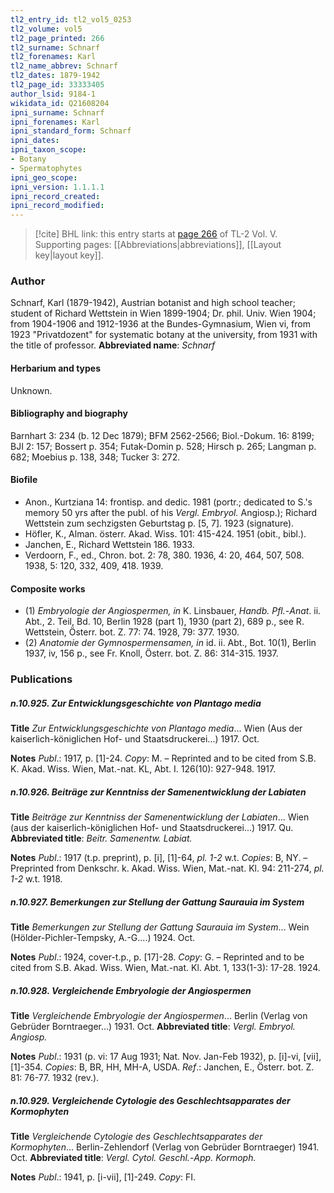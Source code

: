 ```yaml
---
tl2_entry_id: tl2_vol5_0253
tl2_volume: vol5
tl2_page_printed: 266
tl2_surname: Schnarf
tl2_forenames: Karl
tl2_name_abbrev: Schnarf
tl2_dates: 1879-1942
tl2_page_id: 33333405
author_lsid: 9184-1
wikidata_id: Q21608204
ipni_surname: Schnarf
ipni_forenames: Karl
ipni_standard_form: Schnarf
ipni_dates: 
ipni_taxon_scope: 
- Botany
- Spermatophytes
ipni_geo_scope: 
ipni_version: 1.1.1.1
ipni_record_created: 
ipni_record_modified:
---
```



> [!cite] BHL link: this entry starts at [page 266](https://www.biodiversitylibrary.org/page/33333405) of TL-2 Vol. V.
> Supporting pages: [[Abbreviations|abbreviations]], [[Layout key|layout key]].

### Author

Schnarf, Karl (1879-1942), Austrian botanist and high school teacher; student of Richard Wettstein in Wien 1899-1904; Dr. phil. Univ. Wien 1904; from 1904-1906 and 1912-1936 at the Bundes-Gymnasium, Wien vi, from 1923 "Privatdozent" for systematic botany at the university, from 1931 with the title of professor. 
**Abbreviated name**: *Schnarf*

#### Herbarium and types

Unknown.

#### Bibliography and biography

Barnhart 3: 234 (b. 12 Dec 1879); BFM 2562-2566; Biol.-Dokum. 16: 8199; BJI 2: 157; Bossert p. 354; Futak-Domin p. 528; Hirsch p. 265; Langman p. 682; Moebius p. 138, 348; Tucker 3: 272.

#### Biofile

- Anon., Kurtziana 14: frontisp. and dedic. 1981 (portr.; dedicated to S.'s memory 50 yrs after the publ. of his *Vergl. Embryol.* Angiosp.); Richard Wettstein zum sechzigsten Geburtstag p. \[5, 7\]. 1923 (signature).
- Höfler, K., Alman. österr. Akad. Wiss. 101: 415-424. 1951 (obit., bibl.).
- Janchen, E., Richard Wettstein 186. 1933.
- Verdoorn, F., ed., Chron. bot. 2: 78, 380. 1936, 4: 20, 464, 507, 508. 1938, 5: 120, 332, 409, 418. 1939.

#### Composite works

- (1) *Embryologie der Angiospermen, in* K. Linsbauer, *Handb. Pfl.*-*Anat*. ii. Abt., 2. Teil, Bd. 10, Berlin 1928 (part 1), 1930 (part 2), 689 p., see R. Wettstein, Österr. bot. Z. 77: 74. 1928, 79: 377. 1930.
- (2) *Anatomie der Gymnospermensamen, in* id. ii. Abt., Bot. 10(1), Berlin 1937, iv, 156 p., see Fr. Knoll, Österr. bot. Z. 86: 314-315. 1937.

### Publications

##### n.10.925. Zur Entwicklungsgeschichte von Plantago media

**Title**
*Zur Entwicklungsgeschichte von Plantago media*... Wien (Aus der kaiserlich-königlichen Hof- und Staatsdruckerei...) 1917. Oct.

**Notes**
*Publ*.: 1917, p. \[1\]-24. *Copy*: M. – Reprinted and to be cited from S.B. K. Akad. Wiss. Wien, Mat.-nat. KL, Abt. I. 126(10): 927-948. 1917.

##### n.10.926. Beiträge zur Kenntniss der Samenentwicklung der Labiaten

**Title**
*Beiträge zur Kenntniss der Samenentwicklung der Labiaten*... Wien (aus der kaiserlich-königlichen Hof- und Staatsdruckerei...) 1917. Qu.
**Abbreviated title**: *Beitr. Samenentw. Labiat.*

**Notes**
*Publ*.: 1917 (t.p. preprint), p. \[i\], \[1\]-64, *pl. 1-2* w.t. *Copies*: B, NY. – Preprinted from Denkschr. k. Akad. Wiss. Wien, Mat.-nat. Kl. 94: 211-274, *pl. 1-2* w.t. 1918.

##### n.10.927. Bemerkungen zur Stellung der Gattung Saurauia im System

**Title**
*Bemerkungen zur Stellung der Gattung Saurauia im System*... Wein (Hölder-Pichler-Tempsky, A.-G....) 1924. Oct.

**Notes**
*Publ*.: 1924, cover-t.p., p. \[17\]-28. *Copy*: G. – Reprinted and to be cited from S.B. Akad. Wiss. Wien, Mat.-nat. Kl. Abt. 1, 133(1-3): 17-28. 1924.

##### n.10.928. Vergleichende Embryologie der Angiospermen

**Title**
*Vergleichende Embryologie der Angiospermen*... Berlin (Verlag von Gebrüder Borntraeger...) 1931. Oct.
**Abbreviated title**: *Vergl. Embryol. Angiosp.*

**Notes**
*Publ*.: 1931 (p. vi: 17 Aug 1931; Nat. Nov. Jan-Feb 1932), p. \[i\]-vi, \[vii\], \[1\]-354. *Copies*: B, BR, HH, MH-A, USDA.
*Ref*.: Janchen, E., Österr. bot. Z. 81: 76-77. 1932 (rev.).

##### n.10.929. Vergleichende Cytologie des Geschlechtsapparates der Kormophyten

**Title**
*Vergleichende Cytologie des Geschlechtsapparates der Kormophyten*... Berlin-Zehlendorf (Verlag von Gebrüder Borntraeger) 1941. Oct.
**Abbreviated title**: *Vergl. Cytol. Geschl.*-*App. Kormoph.*

**Notes**
*Publ*.: 1941, p. \[i-vii\], \[1\]-249. *Copy*: FI.

